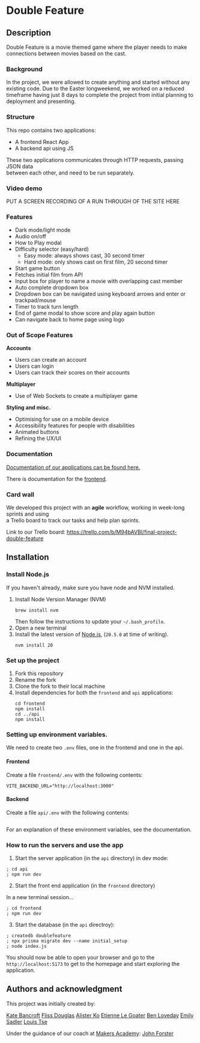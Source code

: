 # Double Feature

## Description

Double Feature is a movie themed game where the player needs to make connections between movies based on the cast.

### Background

In the project, we were allowed to create anything and started without any existing code.
Due to the Easter longweekend, we worked on a reduced timeframe having just 8 days to complete
the project from initial planning to deployment and presenting.

### Structure

This repo contains two applications:

- A frontend React App
- A backend api using JS

These two applications communicates through HTTP requests, passing JSON data  
between each other, and need to be run separately.

### Video demo

PUT A SCREEN RECORDING OF A RUN THROUGH OF THE SITE HERE

### Features

- Dark mode/light mode
- Audio on/off
- How to Play modal
- Difficulty selector (easy/hard)
  - Easy mode: always shows cast, 30 second timer
  - Hard mode: only shows cast on first film, 20 second timer
- Start game button
- Fetches initial film from API
- Input box for player to name a movie with overlapping cast member
- Auto complete dropdown box
- Dropdown box can be navigated using keyboard arrows and enter or trackpad/mouse
- Timer to track turn length
- End of game modal to show score and play again button
- Can navigate back to home page using logo

### Out of Scope Features

**Accounts**

- Users can create an account
- Users can login
- Users can track their scores on their accounts

**Multiplayer**

- Use of Web Sockets to create a multiplayer game

**Styling and misc.**

- Optimising for use on a mobile device
- Accessibility features for people with disabilities
- Animated buttons
- Refining the UX/UI

### Documentation

[Documentation of our applications can be found here.](./docs)

There is documentation for the [frontend](./docs/frontend_routes).

### Card wall

We developed this project with an **agile** workflow, working in week-long sprints and using  
a Trello board to track our tasks and help plan sprints.

Link to our Trello board: https://trello.com/b/M94bAVBI/final-project-double-feature

## Installation

### Install Node.js

If you haven't already, make sure you have node and NVM installed.

1. Install Node Version Manager (NVM)
   ```
   brew install nvm
   ```
   Then follow the instructions to update your `~/.bash_profile`.
2. Open a new terminal
3. Install the latest version of [Node.js](https://nodejs.org/en/), (`20.5.0` at
   time of writing).
   ```
   nvm install 20
   ```

### Set up the project

1. Fork this repository
2. Rename the fork
3. Clone the fork to their local machine
4. Install dependencies for both the `frontend` and `api` applications:
   ```
   cd frontend
   npm install
   cd ../api
   npm install
   ```

### Setting up environment variables.

We need to create two `.env` files, one in the frontend and one in the api.

#### Frontend

Create a file `frontend/.env` with the following contents:

```
VITE_BACKEND_URL="http://localhost:3000"
```

#### Backend

Create a file `api/.env` with the following contents:

```

```

For an explanation of these environment variables, see the documentation.

### How to run the servers and use the app

1. Start the server application (in the `api` directory) in dev mode:

```
; cd api
; npm run dev
```

2. Start the front end application (in the `frontend` directory)

In a new terminal session...

```
; cd frontend
; npm run dev
```

3. Start the database (in the `api` directroy):

```
; createdb doublefeature
; npx prisma migrate dev --name initial_setup
; node index.js
```

You should now be able to open your browser and go to the
`http://localhost:5173` to get to the homepage and start exploring the application.

## Authors and acknowledgment

This project was initially created by:

[Kate Bancroft](https://github.com/KI-22)
[Fliss Douglas](https://github.com/flissd1795)
[Alister Ko](https://github.com/alistershko)
[Etienne Le Goater](https://github.com/Elegoater)
[Ben Loveday](https://github.com/StrawberryScot)
[Emily Sadler](https://github.com/EmiSadler)
[Louis Tse](https://github.com/Louistwt)

Under the guidance of our coach at [Makers Academy](https://github.com/makersacademy):
[John Forster](https://github.com/JohnForster)

```

```
